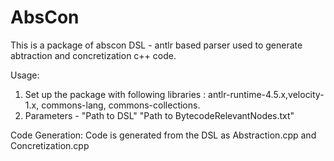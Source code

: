 # AbsCon

This is a package of abscon DSL - antlr based parser used to generate abtraction and concretization c++ code. 

Usage:
1. Set up the package with following libraries : antlr-runtime-4.5.x,velocity-1.x, commons-lang, commons-collections.
2. Parameters - "Path to DSL" "Path to BytecodeRelevantNodes.txt"

Code Generation:
Code is generated from the DSL as Abstraction.cpp and Concretization.cpp
